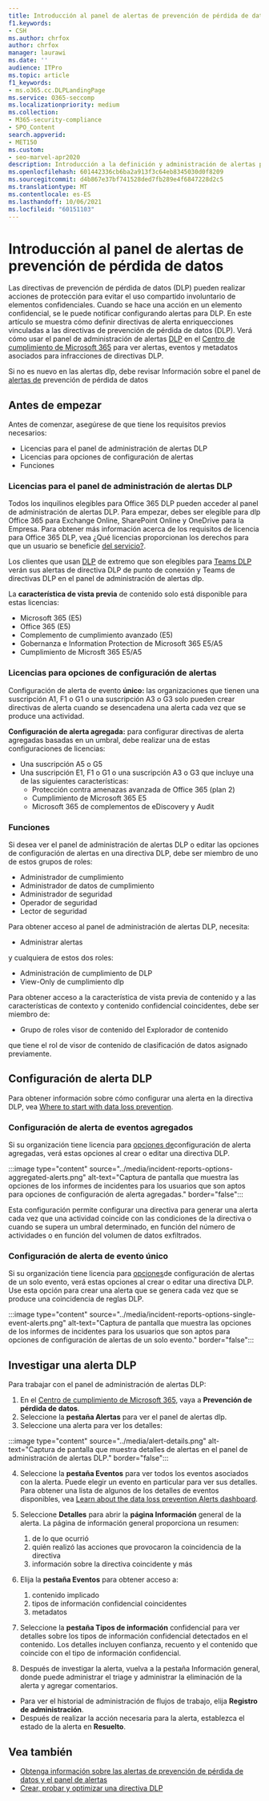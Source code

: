 ```yaml
---
title: Introducción al panel de alertas de prevención de pérdida de datos
f1.keywords:
- CSH
ms.author: chrfox
author: chrfox
manager: laurawi
ms.date: ''
audience: ITPro
ms.topic: article
f1_keywords:
- ms.o365.cc.DLPLandingPage
ms.service: O365-seccomp
ms.localizationpriority: medium
ms.collection:
- M365-security-compliance
- SPO_Content
search.appverid:
- MET150
ms.custom:
- seo-marvel-apr2020
description: Introducción a la definición y administración de alertas para directivas de prevención de pérdida de datos.
ms.openlocfilehash: 601442336cb6ba2a913f3c64eb8345030d0f8209
ms.sourcegitcommit: d4b867e37bf741528ded7fb289e4f6847228d2c5
ms.translationtype: MT
ms.contentlocale: es-ES
ms.lasthandoff: 10/06/2021
ms.locfileid: "60151103"
---
```

# <a name="get-started-with-the-data-loss-prevention-alert-dashboard"></a>Introducción al panel de alertas de prevención de pérdida de datos

Las directivas de prevención de pérdida de datos (DLP) pueden realizar acciones de protección para evitar el uso compartido involuntario de elementos confidenciales. Cuando se hace una acción en un elemento confidencial, se le puede notificar configurando alertas para DLP. En este artículo se muestra cómo definir directivas de alerta enriquecciones vinculadas a las directivas de prevención de pérdida de datos (DLP). Verá cómo usar el panel de administración de alertas [DLP](https://compliance.microsoft.com/datalossprevention?viewid=dlpalerts) en el [Centro de cumplimiento de Microsoft 365](https://compliance.microsoft.com/) para ver alertas, eventos y metadatos asociados para infracciones de directivas DLP.

Si no es nuevo en las alertas dlp, debe revisar Información sobre el panel de [alertas de](dlp-alerts-dashboard-learn.md) prevención de pérdida de datos

## <a name="before-you-begin"></a>Antes de empezar

Antes de comenzar, asegúrese de que tiene los requisitos previos necesarios:

-   Licencias para el panel de administración de alertas DLP
-   Licencias para opciones de configuración de alertas
-   Funciones

### <a name="licensing-for-the-dlp-alert-management-dashboard"></a>Licencias para el panel de administración de alertas DLP

Todos los inquilinos elegibles para Office 365 DLP pueden acceder al panel de administración de alertas DLP. Para empezar, debes ser elegible para dlp Office 365 para Exchange Online, SharePoint Online y OneDrive para la Empresa. Para obtener más información acerca de los requisitos de licencia para Office 365 DLP, vea ¿Qué licencias proporcionan los derechos para que un usuario se beneficie [del servicio?](/office365/servicedescriptions/microsoft-365-service-descriptions/microsoft-365-tenantlevel-services-licensing-guidance/microsoft-365-security-compliance-licensing-guidance#which-licenses-provide-the-rights-for-a-user-to-benefit-from-the-service-16).

Los clientes que usan [DLP](endpoint-dlp-learn-about.md) de extremo que son elegibles para [Teams DLP](dlp-microsoft-teams.md) verán sus alertas de directiva DLP de punto de conexión y Teams de directivas DLP en el panel de administración de alertas dlp.

La **característica de vista previa** de contenido solo está disponible para estas licencias:

- Microsoft 365 (E5)
- Office 365 (E5)
- Complemento de cumplimiento avanzado (E5)
- Gobernanza e Information Protection de Microsoft 365 E5/A5
- Cumplimiento de Microsft 365 E5/A5

### <a name="licensing-for-alert-configuration-options"></a>Licencias para opciones de configuración de alertas

Configuración de alerta de evento **único:** las organizaciones que tienen una suscripción A1, F1 o G1 o una suscripción A3 o G3 solo pueden crear directivas de alerta cuando se desencadena una alerta cada vez que se produce una actividad.

**Configuración de alerta agregada:** para configurar directivas de alerta agregadas basadas en un umbral, debe realizar una de estas configuraciones de licencias:

- Una suscripción A5 o G5
- Una suscripción E1, F1 o G1 o una suscripción A3 o G3 que incluye una de las siguientes características:
    - Protección contra amenazas avanzada de Office 365 (plan 2)
    - Cumplimiento de Microsoft 365 E5
    - Microsoft 365 de complementos de eDiscovery y Audit

### <a name="roles"></a>Funciones


Si desea ver el panel de administración de alertas DLP o editar las opciones de configuración de alertas en una directiva DLP, debe ser miembro de uno de estos grupos de roles:

- Administrador de cumplimiento
- Administrador de datos de cumplimiento
- Administrador de seguridad
- Operador de seguridad
- Lector de seguridad

Para obtener acceso al panel de administración de alertas DLP, necesita:

- Administrar alertas

y cualquiera de estos dos roles:

- Administración de cumplimiento de DLP
- View-Only de cumplimiento dlp

Para obtener acceso a la característica de vista previa de contenido y a las características de contexto y contenido confidencial coincidentes, debe ser miembro de:

- Grupo de roles visor de contenido del Explorador de contenido

que tiene el rol de visor de contenido de clasificación de datos asignado previamente.

## <a name="dlp-alert-configuration"></a>Configuración de alerta DLP

Para obtener información sobre cómo configurar una alerta en la directiva DLP, vea [Where to start with data loss prevention](create-test-tune-dlp-policy.md#where-to-start-with-data-loss-prevention).

### <a name="aggregate-event-alert-configuration"></a>Configuración de alerta de eventos agregados

Si su organización tiene licencia para [opciones de](#licensing-for-alert-configuration-options)configuración de alerta agregadas, verá estas opciones al crear o editar una directiva DLP.

:::image type="content" source="../media/incident-reports-options-aggregated-alerts.png" alt-text="Captura de pantalla que muestra las opciones de los informes de incidentes para los usuarios que son aptos para opciones de configuración de alerta agregadas." border="false":::

Esta configuración permite configurar una directiva para generar una alerta cada vez que una actividad coincide con las condiciones de la directiva o cuando se supera un umbral determinado, en función del número de actividades o en función del volumen de datos exfiltrados.

### <a name="single-event-alert-configuration"></a>Configuración de alerta de evento único

Si su organización tiene licencia para [opciones](#licensing-for-alert-configuration-options)de configuración de alertas de un solo evento, verá estas opciones al crear o editar una directiva DLP. Use esta opción para crear una alerta que se genera cada vez que se produce una coincidencia de reglas DLP.

:::image type="content" source="../media/incident-reports-options-single-event-alerts.png" alt-text="Captura de pantalla que muestra las opciones de los informes de incidentes para los usuarios que son aptos para opciones de configuración de alertas de un solo evento." border="false":::

## <a name="investigate-a-dlp-alert"></a>Investigar una alerta DLP

Para trabajar con el panel de administración de alertas DLP:

1. En el [Centro de cumplimiento de Microsoft 365](https://www.compliance.microsoft.com), vaya a **Prevención de pérdida de datos**.
2. Seleccione la **pestaña Alertas** para ver el panel de alertas dlp.
3. Seleccione una alerta para ver los detalles:

:::image type="content" source="../media/alert-details.png" alt-text="Captura de pantalla que muestra detalles de alertas en el panel de administración de alertas DLP." border="false":::

4. Seleccione la **pestaña Eventos** para ver todos los eventos asociados con la alerta. Puede elegir un evento en particular para ver sus detalles. Para obtener una lista de algunos de los detalles de eventos disponibles, vea [Learn about the data loss prevention Alerts dashboard](dlp-alerts-dashboard-learn.md).
5. Seleccione **Detalles** para abrir la **página Información** general de la alerta. La página de información general proporciona un resumen:
    1. de lo que ocurrió
    1. quién realizó las acciones que provocaron la coincidencia de la directiva
    1. información sobre la directiva coincidente y más 

6. Elija la **pestaña Eventos** para obtener acceso a:
    1. contenido implicado
    1. tipos de información confidencial coincidentes
    1. metadatos

7. Seleccione la **pestaña Tipos de información** confidencial para ver detalles sobre los tipos de información confidencial detectados en el contenido. Los detalles incluyen confianza, recuento y el contenido que coincide con el tipo de información confidencial.

8. Después de investigar la alerta, vuelva a la pestaña Información general, donde puede administrar el triage y administrar la eliminación de la alerta y agregar comentarios. 

- Para ver el historial de administración de flujos de trabajo, elija **Registro de administración**.
- Después de realizar la acción necesaria para la alerta, establezca el estado de la alerta en **Resuelto**.

## <a name="see-also"></a>Vea también

- [Obtenga información sobre las alertas de prevención de pérdida de datos y el panel de alertas](dlp-alerts-dashboard-learn.md)
- [Crear, probar y optimizar una directiva DLP](create-test-tune-dlp-policy.md)